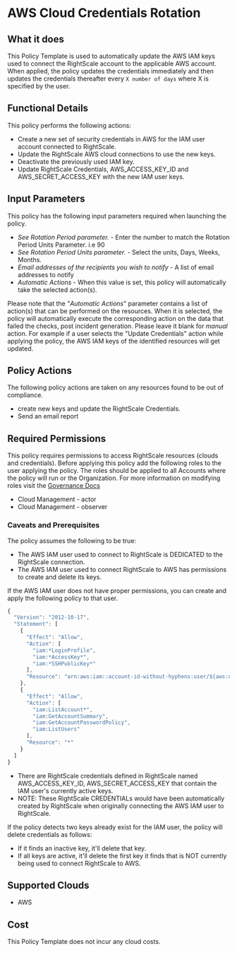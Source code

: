 # AWS Cloud Credentials Rotation

## What it does

This Policy Template is used to automatically update the AWS IAM keys used to connect the RightScale account to the applicable AWS account.
When applied, the policy updates the credentials immediately and then updates the credentials thereafter every `X number of days` where X is specified by the user.

## Functional Details

This policy performs the following actions:

- Create a new set of security credentials in AWS for the IAM user account connected to RightScale.
- Update the RightScale AWS cloud connections to use the new keys.
- Deactivate the previously used IAM key.
- Update RightScale Credentials, AWS_ACCESS_KEY_ID and AWS_SECRET_ACCESS_KEY with the new IAM user keys.

## Input Parameters

This policy has the following input parameters required when launching the policy.

- *See Rotation Period parameter.* - Enter the number to match the Rotation Period Units Parameter.  i.e 90
- *See Rotation Period Units parameter.* - Select the units, Days, Weeks, Months.
- *Email addresses of the recipients you wish to notify* - A list of email addresses to notify
- *Automatic Actions* - When this value is set, this policy will automatically take the selected action(s).

Please note that the "*Automatic Actions*" parameter contains a list of action(s) that can be performed on the resources. When it is selected, the policy will automatically execute the corresponding action on the data that failed the checks, post incident generation. Please leave it blank for *manual* action.
For example if a user selects the "Update Credentials" action while applying the policy, the AWS IAM keys of the identified resources will get updated.

## Policy Actions

The following policy actions are taken on any resources found to be out of compliance.

- create new keys and update the RightScale Credentials.
- Send an email report

## Required Permissions

This policy requires permissions to access RightScale resources (clouds and credentials).  Before applying this policy add the following roles to the user applying the policy.  The roles should be applied to all Accounts where the policy will run or the Organization. For more information on modifying roles visit the [Governance Docs](https://docs.rightscale.com/cm/ref/user_roles.html)

- Cloud Management - actor
- Cloud Management - observer

### Caveats and Prerequisites

The policy assumes the following to be true:

- The AWS IAM user used to connect to RightScale is DEDICATED to the RightScale connection.
- The AWS IAM user used to connect RightScale to AWS has permissions to create and delete its keys.

If the AWS IAM user does not have proper permissions, you can create and apply the following policy to that user.

```javascript
{
  "Version": "2012-10-17",
  "Statement": [
    {
      "Effect": "Allow",
      "Action": [
        "iam:*LoginProfile",
        "iam:*AccessKey*",
        "iam:*SSHPublicKey*"
      ],
      "Resource": "arn:aws:iam::account-id-without-hyphens:user/${aws:username}"
    },
    {
      "Effect": "Allow",
      "Action": [
        "iam:ListAccount*",
        "iam:GetAccountSummary",
        "iam:GetAccountPasswordPolicy",
        "iam:ListUsers"
      ],
      "Resource": "*"
    }
  ]
}
```

- There are RightScale credentials defined in RightScale named AWS_ACCESS_KEY_ID, AWS_SECRET_ACCESS_KEY that contain the IAM user's currently active keys.
- NOTE: These RightScale CREDENTIALs would have been automatically created by RightScale when originally connecting the AWS IAM user to RightScale.

If the policy detects two keys already exist for the IAM user, the policy will delete credentials as follows:

- If it finds an inactive key, it'll delete that key.
- If all keys are active, it'll delete the first key it finds that is NOT currently being used to connect RightScale to AWS.

## Supported Clouds

- AWS

## Cost

This Policy Template does not incur any cloud costs.
